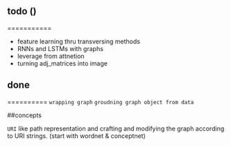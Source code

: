 ## todo ()
===========
* feature learning thru transversing methods 
* RNNs and LSTMs with graphs
* leverage from attnetion 
* turning adj_matrices into image

## done
==========
``wrapping graph`` 
``groudning graph object from data``


##concepts

`URI` like path representation and crafting and modifying the graph according to URI strings. (start with wordnet & conceptnet)

